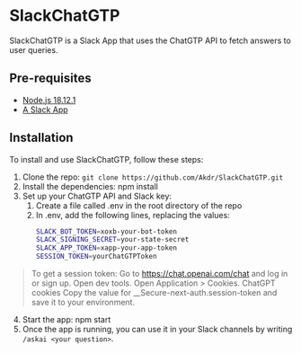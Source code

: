 # SlackChatGTP
SlackChatGTP is a Slack App that uses the ChatGTP API to fetch answers to user queries.

## Pre-requisites
- [Node.js 18.12.1](https://nodejs.org/en/)
- [A Slack App](https://api.slack.com/apps/)

## Installation
To install and use SlackChatGTP, follow these steps:
1. Clone the repo: `git clone https://github.com/Akdr/SlackChatGTP.git`
2. Install the dependencies: npm install
3. Set up your ChatGTP API and Slack key:
    1. Create a file called .env in the root directory of the repo
    2. In .env, add the following lines, replacing the values:
       ```bash 
       SLACK_BOT_TOKEN=xoxb-your-bot-token
       SLACK_SIGNING_SECRET=your-state-secret
       SLACK_APP_TOKEN=xapp-your-app-token
       SESSION_TOKEN=yourChatGTPToken
       ```
> To get a session token:
> Go to https://chat.openai.com/chat and log in or sign up.
> Open dev tools.
> Open Application > Cookies. ChatGPT cookies
> Copy the value for __Secure-next-auth.session-token and save it to your environment.

4. Start the app: npm start
5. Once the app is running, you can use it in your Slack channels by writing `/askai <your question>`.